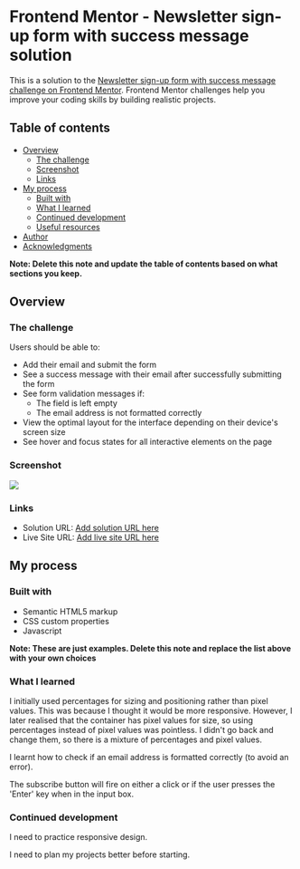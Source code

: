 # Frontend Mentor - Newsletter sign-up form with success message solution

This is a solution to the [Newsletter sign-up form with success message challenge on Frontend Mentor](https://www.frontendmentor.io/challenges/newsletter-signup-form-with-success-message-3FC1AZbNrv). Frontend Mentor challenges help you improve your coding skills by building realistic projects. 

## Table of contents

- [Overview](#overview)
  - [The challenge](#the-challenge)
  - [Screenshot](#screenshot)
  - [Links](#links)
- [My process](#my-process)
  - [Built with](#built-with)
  - [What I learned](#what-i-learned)
  - [Continued development](#continued-development)
  - [Useful resources](#useful-resources)
- [Author](#author)
- [Acknowledgments](#acknowledgments)

**Note: Delete this note and update the table of contents based on what sections you keep.**

## Overview

### The challenge

Users should be able to:

- Add their email and submit the form
- See a success message with their email after successfully submitting the form
- See form validation messages if:
  - The field is left empty
  - The email address is not formatted correctly
- View the optimal layout for the interface depending on their device's screen size
- See hover and focus states for all interactive elements on the page

### Screenshot

![](./screenshot.jpg)


### Links

- Solution URL: [Add solution URL here](https://your-solution-url.com)
- Live Site URL: [Add live site URL here](https://your-live-site-url.com)

## My process

### Built with

- Semantic HTML5 markup
- CSS custom properties
- Javascript

**Note: These are just examples. Delete this note and replace the list above with your own choices**

### What I learned

I initially used percentages for sizing and positioning rather than pixel values. This was because I thought it would be more responsive. However, I later realised that the container has pixel values for size, so using percentages instead of pixel values was pointless. I didn't go back and change them, so there is a mixture of percentages and pixel values.

I learnt how to check if an email address is formatted correctly (to avoid an error).

The subscribe button will fire on either a click or if the user presses the 'Enter' key when in the input box.

### Continued development

I need to practice responsive design.

I need to plan my projects better before starting.


